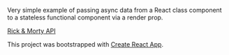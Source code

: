 Very simple example of passing async data from a React class component to a stateless functional component via a render prop.

[Rick & Morty API](https://rickandmortyapi.com/)

This project was bootstrapped with [Create React App](https://github.com/facebookincubator/create-react-app).
